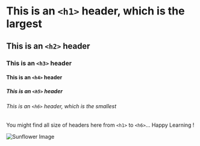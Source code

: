 # This is an `<h1>` header, which is the largest

## This is an `<h2>` header

### This is an `<h3>` header

#### This is an `<h4>` header

##### This is an `<h5>` header

###### This is an `<h6>` header, which is the smallest

You might find all size of headers here from `<h1>` to `<h6>`... Happy Learning !

![Sunflower Image](https://github.com/Eakta08/skills-communicate-using-markdown/assets/131867852/b82771e8-b9fc-4d1a-9a56-5ce2eebdadbd)
